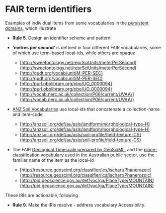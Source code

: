 # FAIR term identifiers

Examples of individual items from some vocabularies in the [persistent domains](../domains), which illustrate 

- **Rule 5.** Design an identifier scheme and pattern.  

- **‘metres per second’** is defined in four different FAIR vocabularies, some of which use term-based local-ids, while others are opaque

  - [http://sweetontology.net/reprSciUnits/meterPerSecond](http://sweetontology.net/reprSciUnits/meterPerSecond)
  - [http://qudt.org/vocab/unit/M-PER-SEC](http://qudt.org/vocab/unit/M-PER-SEC)
  - [http://purl.obolibrary.org/obo/UO_0000094](http://purl.obolibrary.org/obo/UO_0000094)
  - [http://vocab.nerc.ac.uk/collection/P06/current/UVAA/](http://vocab.nerc.ac.uk/collection/P06/current/UVAA/)

- [ANZ Soil Vocabularies](http://registry.it.csiro.au/def/soil/au/asls) use local-ids that concatenate a collection-name and item-code 

  - [http://anzsoil.org/def/au/asls/landform/morphological-type-H](http://anzsoil.org/def/au/asls/landform/morphological-type-H)
  - [http://anzsoil.org/def/au/asls/soil-profile/field-texture-CS](http://anzsoil.org/def/au/asls/soil-profile/field-texture-CS)

- The FAIR [Geological Timescale prepared by GeoSciML](https://github.com/CGI-IUGS/timescale-data), and the [place-classification vocabulary](http://pid.geoscience.gov.au/def/voc/ga/PlaceType) used in the Australian public sector, use the familiar name of the item as the local-id 

  - [http://resource.geosciml.org/classifier/ics/ischart/Phanerozoic](http://resource.geosciml.org/classifier/ics/ischart/Phanerozoic)
  - [http://pid.geoscience.gov.au/def/voc/ga/PlaceType/MOUNTAIN](http://pid.geoscience.gov.au/def/voc/ga/PlaceType/MOUNTAIN)

These IRIs are actionable, following 

- **Rule 9.** Make the IRIs resolve - address vocabulary Accessibility.  

